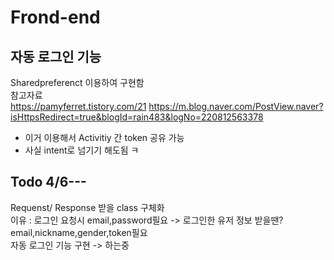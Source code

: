 # Frond-end

## 자동 로그인 기능 
Sharedpreferenct 이용하여 구현함     
참고자료     
https://pamyferret.tistory.com/21
https://m.blog.naver.com/PostView.naver?isHttpsRedirect=true&blogId=rain483&logNo=220812563378

+ 이거 이용해서 Activitiy 간 token 공유 가능    
+ 사실 intent로 넘기기 해도됨 ㅋ     



## Todo 4/6--- 
Requenst/ Response 받을 class 구체화      
이유 : 로그인 요청시 email,password필요 -> 로그인한 유저 정보 받을땐? email,nickname,gender,token필요     
자동 로그인 기능 구현 -> 하는중 
